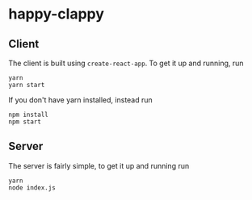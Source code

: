 # happy-clappy

## Client
The client is built using `create-react-app`. To get it up and running, run
```
yarn
yarn start
```

If you don't have yarn installed, instead run
```
npm install
npm start
```

## Server
The server is fairly simple, to get it up and running run
```
yarn
node index.js
```